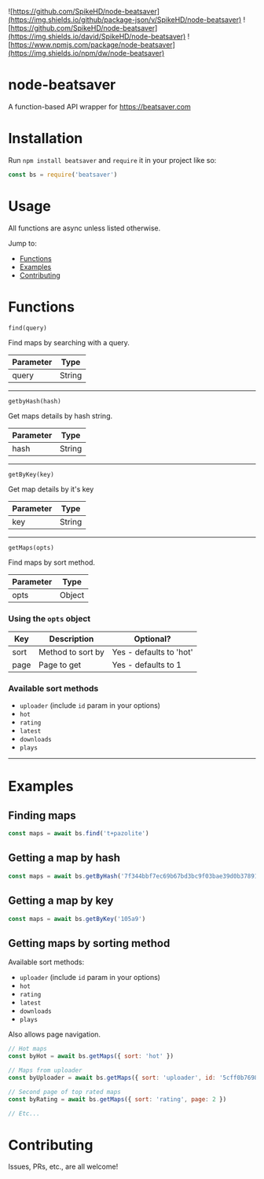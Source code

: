 ![https://github.com/SpikeHD/node-beatsaver](https://img.shields.io/github/package-json/v/SpikeHD/node-beatsaver) ![https://github.com/SpikeHD/node-beatsaver](https://img.shields.io/david/SpikeHD/node-beatsaver) ![https://www.npmjs.com/package/node-beatsaver](https://img.shields.io/npm/dw/node-beatsaver)

# node-beatsaver
A function-based API wrapper for https://beatsaver.com

# Installation

Run `npm install beatsaver` and `require` it in your project like so:
```js
const bs = require('beatsaver')
```

# Usage

All functions are async unless listed otherwise.

Jump to:
* [Functions](#functions)
* [Examples](#examples)
* [Contributing](#contributing)

# Functions

`find(query)`

Find maps by searching with a query.

| Parameter | Type |
| --------- | ---- |
| query | String |

---

`getbyHash(hash)`

Get maps details by hash string.

| Parameter | Type |
| --------- | ---- |
| hash | String |

---

`getByKey(key)`

Get map details by it's key

| Parameter | Type |
| --------- | ---- |
| key | String |

---

`getMaps(opts)`

Find maps by sort method.

| Parameter | Type |
| --------- | ---- |
| opts | Object |

### Using the `opts` object

| Key | Description | Optional? |
| --------- | ---- | --------- |
| sort | Method to sort by | Yes - defaults to 'hot' |
| page | Page to get | Yes - defaults to 1 |

### Available sort methods

* `uploader` (include `id` param in your options)
* `hot`
* `rating`
* `latest`
* `downloads`
* `plays`

---

# Examples

## Finding maps

```js
const maps = await bs.find('t+pazolite')
```

## Getting a map by hash

```js
const maps = await bs.getByHash('7f344bbf7ec69b67bd3bc9f03bae39d0b3789120')
```

## Getting a map by key

```js
const maps = await bs.getByKey('105a9')
```

## Getting maps by sorting method

Available sort methods:

* `uploader` (include `id` param in your options)
* `hot`
* `rating`
* `latest`
* `downloads`
* `plays`

Also allows page navigation.

```js
// Hot maps
const byHot = await bs.getMaps({ sort: 'hot' })

// Maps from uploader
const byUploader = await bs.getMaps({ sort: 'uploader', id: '5cff0b7698cc5a672c8544e6' })

// Second page of top rated maps
const byRating = await bs.getMaps({ sort: 'rating', page: 2 })

// Etc...
```

# Contributing
Issues, PRs, etc., are all welcome!
